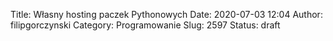 Title: Własny hosting paczek Pythonowych
Date: 2020-07-03 12:04
Author: filipgorczynski
Category: Programowanie
Slug: 2597
Status: draft


